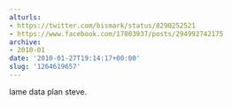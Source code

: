 ```yaml
---
alturls:
- https://twitter.com/bismark/status/8290252521
- https://www.facebook.com/17803937/posts/294992742175
archive:
- 2010-01
date: '2010-01-27T19:14:17+00:00'
slug: '1264619657'
---
```


lame data plan steve.

